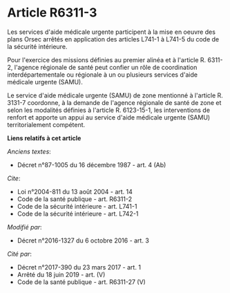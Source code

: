 # Article R6311-3

Les services d'aide médicale urgente participent à la mise en oeuvre des plans Orsec arrêtés en application des articles
L741-1 à L741-5 du code de la sécurité intérieure. 

Pour l'exercice des missions définies au premier alinéa et à l'article R. 6311-2, l'agence régionale de santé peut confier un
rôle de coordination interdépartementale ou régionale à un ou plusieurs services d'aide médicale urgente (SAMU).

Le service d'aide médicale urgente (SAMU) de zone mentionné à l'article R. 3131-7 coordonne, à la demande de l'agence
régionale de santé de zone et selon les modalités définies à l'article R. 6123-15-1, les interventions de renfort et apporte
un appui au service d'aide médicale urgente (SAMU) territorialement compétent.

**Liens relatifs à cet article**

_Anciens textes_:

  - Décret n°87-1005 du 16 décembre 1987 - art. 4 (Ab)

_Cite_:

  - Loi n°2004-811 du 13 août 2004 - art. 14
  - Code de la santé publique - art. R6311-2
  - Code de la sécurité intérieure - art. L741-1
  - Code de la sécurité intérieure - art. L742-1

_Modifié par_:

  - Décret n°2016-1327 du 6 octobre 2016 - art. 3

_Cité par_:

  - Décret n°2017-390 du 23 mars 2017 - art. 1
  - Arrêté du 18 juin 2019 - art. (V)
  - Code de la santé publique - art. R6311-27 (V)
